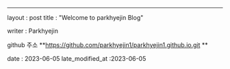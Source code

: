 ---
layout : post
title : "Welcome to parkhyejin Blog" 

writer : Parkhyejin

github 주소
**https://github.com/parkhyejin1/parkhyejin1.github.io.git **

date : 2023-06-05
late_modified_at :2023-06-05
